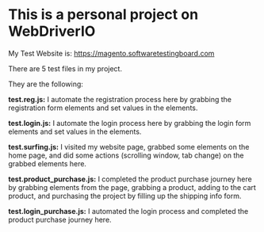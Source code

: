 # This is a personal project on WebDriverIO

My Test Website is: https://magento.softwaretestingboard.com

There are 5 test files in my project.

They are the following:

**test.reg.js:** I automate the registration process here by grabbing the registration form elements and set values in the elements.

**test.login.js:** I automate the login process here by grabbing the login form elements and set values in the elements.

**test.surfing.js:** I visited my website page, grabbed some elements on the home page, and did some actions (scrolling window, tab change) on the grabbed elements here.

**test.product_purchase.js:** I completed the product purchase journey here by grabbing elements from the page, grabbing a product, adding to the cart product, and purchasing the project by filling up the shipping info form.

**test.login_purchase.js:** I automated the login process and completed the product purchase journey here.

